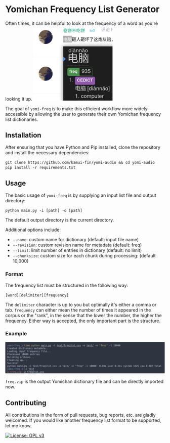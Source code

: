 # Yomichan Frequency List Generator

Often times, it can be helpful to look at the frequency of a word as you're looking it up.
<img src="yomichan.png" alt="drawing" width="250" />

The goal of `yomi-freq` is to make this efficient workflow more widely accessible by allowing the user to generate their own Yomichan frequency list dictionaries.

## Installation

After ensuring that you have Python and Pip installed, clone the repository and install the necessary dependencies:

```
git clone https://github.com/kamui-fin/yomi-audio && cd yomi-audio
pip install -r requirements.txt
```

## Usage

The basic usage of `yomi-freq` is by supplying an input list file and output directory:

```
python main.py -i [path] -o [path]
```

The default output directory is the current directory.

Additional options include:

-   `--name`: custom name for dictionary (default: input file name)
-   `--revision`: custom revision name for metadata (default: freq)
-   `--limit`: limit number of entries in dictionary (default: no limit)
-   `--chunksize`: custom size for each chunk during processing: (default 10,000)

### Format

The frequency list must be structured in the following way:

```
[word][delimiter][frequency]
```

The `delimiter` character is up to you but optimally it's either a comma or tab. `frequency` can either mean the number of times it appeared in the corpus or the "rank", in the sense that the lower the number, the higher the frequency. Either way is accepted, the only important part is the structure.

### Example

![](./demo.png)

`freq.zip` is the output Yomichan dictionary file and can be directly imported now.

## Contributing

All contributions in the form of pull requests, bug reports, etc. are gladly welcomed. If you would like another frequency list format to be supported, let me know.

[![License: GPL v3](https://img.shields.io/badge/License-GPLv3-blue.svg)](https://www.gnu.org/licenses/gpl-3.0)
